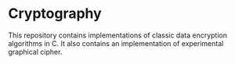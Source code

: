 # Cryptography
This repository contains implementations of classic data encryption algorithms in C. It also contains an implementation of experimental graphical cipher.